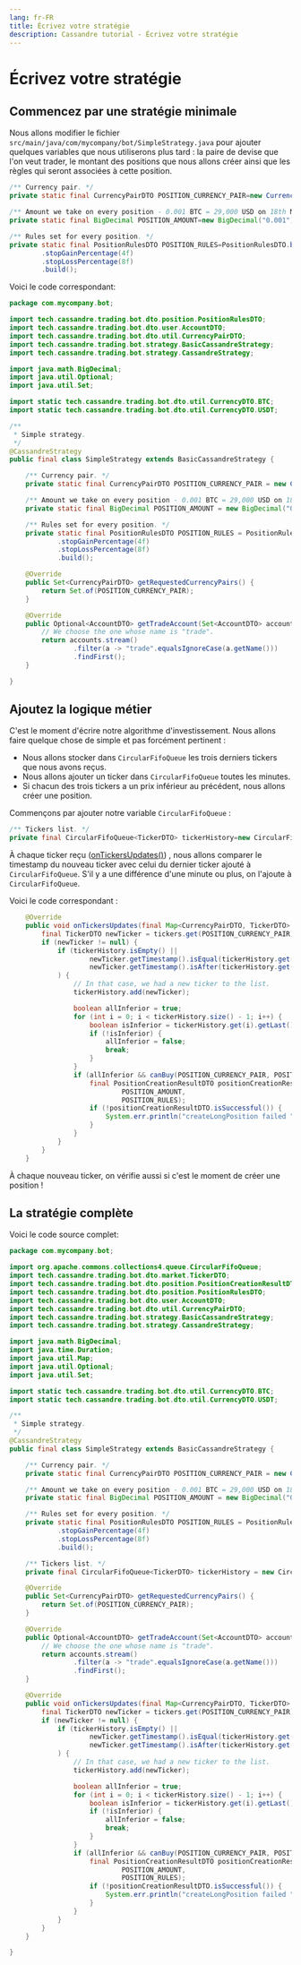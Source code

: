 ```yaml
---
lang: fr-FR
title: Écrivez votre stratégie
description: Cassandre tutorial - Écrivez votre stratégie
---
```


# Écrivez votre stratégie

## Commencez par une stratégie minimale

Nous allons modifier le fichier `src/main/java/com/mycompany/bot/SimpleStrategy.java` pour ajouter quelques variables
que nous utiliserons plus tard : la paire de devise que l'on veut trader, le montant des positions que nous
allons créer ainsi que les règles qui seront associées à cette position.

```java
/** Currency pair. */
private static final CurrencyPairDTO POSITION_CURRENCY_PAIR=new CurrencyPairDTO(BTC,USDT);

/** Amount we take on every position - 0.001 BTC = 29,000 USD on 18th May 2022. */
private static final BigDecimal POSITION_AMOUNT=new BigDecimal("0.001");

/** Rules set for every position. */
private static final PositionRulesDTO POSITION_RULES=PositionRulesDTO.builder()
        .stopGainPercentage(4f)
        .stopLossPercentage(8f)
        .build();
```

Voici le code correspondant:

```java
package com.mycompany.bot;

import tech.cassandre.trading.bot.dto.position.PositionRulesDTO;
import tech.cassandre.trading.bot.dto.user.AccountDTO;
import tech.cassandre.trading.bot.dto.util.CurrencyPairDTO;
import tech.cassandre.trading.bot.strategy.BasicCassandreStrategy;
import tech.cassandre.trading.bot.strategy.CassandreStrategy;

import java.math.BigDecimal;
import java.util.Optional;
import java.util.Set;

import static tech.cassandre.trading.bot.dto.util.CurrencyDTO.BTC;
import static tech.cassandre.trading.bot.dto.util.CurrencyDTO.USDT;

/**
 * Simple strategy.
 */
@CassandreStrategy
public final class SimpleStrategy extends BasicCassandreStrategy {

    /** Currency pair. */
    private static final CurrencyPairDTO POSITION_CURRENCY_PAIR = new CurrencyPairDTO(BTC, USDT);

    /** Amount we take on every position - 0.001 BTC = 29,000 USD on 18th May 2022. */
    private static final BigDecimal POSITION_AMOUNT = new BigDecimal("0.001");

    /** Rules set for every position. */
    private static final PositionRulesDTO POSITION_RULES = PositionRulesDTO.builder()
            .stopGainPercentage(4f)
            .stopLossPercentage(8f)
            .build();

    @Override
    public Set<CurrencyPairDTO> getRequestedCurrencyPairs() {
        return Set.of(POSITION_CURRENCY_PAIR);
    }

    @Override
    public Optional<AccountDTO> getTradeAccount(Set<AccountDTO> accounts) {
        // We choose the one whose name is "trade".
        return accounts.stream()
                .filter(a -> "trade".equalsIgnoreCase(a.getName()))
                .findFirst();
    }

}
```

## Ajoutez la logique métier

C'est le moment d'écrire notre algorithme d'investissement. Nous allons faire quelque chose de simple et pas forcément
pertinent :
- Nous allons stocker dans `CircularFifoQueue` les trois derniers tickers que nous avons reçus.
- Nous allons ajouter un ticker dans `CircularFifoQueue` toutes les minutes.
- Si chacun des trois tickers a un prix inférieur au précédent, nous allons créer une position.

Commençons par ajouter notre variable `CircularFifoQueue` :

```java
/** Tickers list. */
private final CircularFifoQueue<TickerDTO> tickerHistory=new CircularFifoQueue<>(3);
```

À chaque ticker reçu
([onTickersUpdates()](https://www.javadoc.io/doc/tech.cassandre.trading.bot/cassandre-trading-bot-spring-boot-autoconfigure/latest/tech/cassandre/trading/bot/strategy/GenericCassandreStrategy.html#onTickersUpdates(java.util.Map)))
, nous allons comparer le timestamp du nouveau ticker avec celui du dernier ticker ajouté à `CircularFifoQueue`. S'il y
a une différence d'une minute ou plus, on l'ajoute à `CircularFifoQueue`.

Voici le code correspondant :
```java
    @Override
    public void onTickersUpdates(final Map<CurrencyPairDTO, TickerDTO> tickers) {
        final TickerDTO newTicker = tickers.get(POSITION_CURRENCY_PAIR);
        if (newTicker != null) {
            if (tickerHistory.isEmpty() ||
                    newTicker.getTimestamp().isEqual(tickerHistory.get(tickerHistory.size() - 1).getTimestamp().plus(Duration.ofMinutes(1))) ||
                    newTicker.getTimestamp().isAfter(tickerHistory.get(tickerHistory.size() - 1).getTimestamp().plus(Duration.ofMinutes(1)))
            ) {
                // In that case, we had a new ticker to the list.
                tickerHistory.add(newTicker);

                boolean allInferior = true;
                for (int i = 0; i < tickerHistory.size() - 1; i++) {
                    boolean isInferior = tickerHistory.get(i).getLast().compareTo(tickerHistory.get(i + 1).getLast()) > 0;
                    if (!isInferior) {
                        allInferior = false;
                        break;
                    }
                }
                if (allInferior && canBuy(POSITION_CURRENCY_PAIR, POSITION_AMOUNT) && tickerHistory.size() == 3) {
                    final PositionCreationResultDTO positionCreationResultDTO = createLongPosition(POSITION_CURRENCY_PAIR,
                            POSITION_AMOUNT,
                            POSITION_RULES);
                    if (!positionCreationResultDTO.isSuccessful()) {
                        System.err.println("createLongPosition failed " + positionCreationResultDTO.getErrorMessage());
                    }
                }
            }
        }
    }
```

À chaque nouveau ticker, on vérifie aussi si c'est le moment de créer une position !

## La stratégie complète

Voici le code source complet:

```java
package com.mycompany.bot;

import org.apache.commons.collections4.queue.CircularFifoQueue;
import tech.cassandre.trading.bot.dto.market.TickerDTO;
import tech.cassandre.trading.bot.dto.position.PositionCreationResultDTO;
import tech.cassandre.trading.bot.dto.position.PositionRulesDTO;
import tech.cassandre.trading.bot.dto.user.AccountDTO;
import tech.cassandre.trading.bot.dto.util.CurrencyPairDTO;
import tech.cassandre.trading.bot.strategy.BasicCassandreStrategy;
import tech.cassandre.trading.bot.strategy.CassandreStrategy;

import java.math.BigDecimal;
import java.time.Duration;
import java.util.Map;
import java.util.Optional;
import java.util.Set;

import static tech.cassandre.trading.bot.dto.util.CurrencyDTO.BTC;
import static tech.cassandre.trading.bot.dto.util.CurrencyDTO.USDT;

/**
 * Simple strategy.
 */
@CassandreStrategy
public final class SimpleStrategy extends BasicCassandreStrategy {

    /** Currency pair. */
    private static final CurrencyPairDTO POSITION_CURRENCY_PAIR = new CurrencyPairDTO(BTC, USDT);

    /** Amount we take on every position - 0.001 BTC = 29,000 USD on 18th May 2022. */
    private static final BigDecimal POSITION_AMOUNT = new BigDecimal("0.001");

    /** Rules set for every position. */
    private static final PositionRulesDTO POSITION_RULES = PositionRulesDTO.builder()
            .stopGainPercentage(4f)
            .stopLossPercentage(8f)
            .build();

    /** Tickers list. */
    private final CircularFifoQueue<TickerDTO> tickerHistory = new CircularFifoQueue<>(3);

    @Override
    public Set<CurrencyPairDTO> getRequestedCurrencyPairs() {
        return Set.of(POSITION_CURRENCY_PAIR);
    }

    @Override
    public Optional<AccountDTO> getTradeAccount(Set<AccountDTO> accounts) {
        // We choose the one whose name is "trade".
        return accounts.stream()
                .filter(a -> "trade".equalsIgnoreCase(a.getName()))
                .findFirst();
    }

    @Override
    public void onTickersUpdates(final Map<CurrencyPairDTO, TickerDTO> tickers) {
        final TickerDTO newTicker = tickers.get(POSITION_CURRENCY_PAIR);
        if (newTicker != null) {
            if (tickerHistory.isEmpty() ||
                    newTicker.getTimestamp().isEqual(tickerHistory.get(tickerHistory.size() - 1).getTimestamp().plus(Duration.ofMinutes(1))) ||
                    newTicker.getTimestamp().isAfter(tickerHistory.get(tickerHistory.size() - 1).getTimestamp().plus(Duration.ofMinutes(1)))
            ) {
                // In that case, we had a new ticker to the list.
                tickerHistory.add(newTicker);

                boolean allInferior = true;
                for (int i = 0; i < tickerHistory.size() - 1; i++) {
                    boolean isInferior = tickerHistory.get(i).getLast().compareTo(tickerHistory.get(i + 1).getLast()) > 0;
                    if (!isInferior) {
                        allInferior = false;
                        break;
                    }
                }
                if (allInferior && canBuy(POSITION_CURRENCY_PAIR, POSITION_AMOUNT) && tickerHistory.size() == 3) {
                    final PositionCreationResultDTO positionCreationResultDTO = createLongPosition(POSITION_CURRENCY_PAIR,
                            POSITION_AMOUNT,
                            POSITION_RULES);
                    if (!positionCreationResultDTO.isSuccessful()) {
                        System.err.println("createLongPosition failed " + positionCreationResultDTO.getErrorMessage());
                    }
                }
            }
        }
    }

}
```